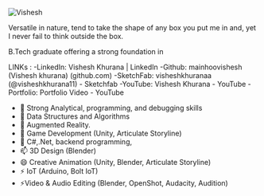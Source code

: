 ![Vishesh](https://github.com/mainhoovishesh/mainhoovishesh/blob/main/header.png)

Versatile in nature, tend to take the shape of any box you put me in and, yet I never fail to think outside the box.

B.Tech graduate offering a strong foundation in

LINKs :
-LinkedIn: Vishesh Khurana | LinkedIn
-Github: mainhoovishesh (Vishesh khurana) (github.com)
-SketchFab: visheshkhuranaa (@visheshkhurana11) - Sketchfab
-YouTube: Vishesh Khurana - YouTube
-Portfolio: Portfolio Video - YouTube

- 🔭 Strong Analytical, programming, and debugging skills
- 🌱 Data Structures and Algorithms
- 👯 Augmented Reality.
- 🤔 Game Development (Unity, Articulate Storyline)
- 💬 C#,.Net, backend programming,
- 📫 3D Design (Blender)
- 😄 Creative Animation (Unity, Blender, Articulate Storyline)
- ⚡ IoT (Arduino, Bolt IoT)
- ⚡Video & Audio Editing (Blender, OpenShot, Audacity, Audition)

